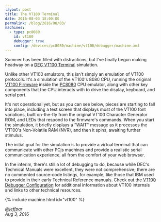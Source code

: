 ```yaml
---
layout: post
title: The VT100 Terminal
date: 2016-08-03 18:00:00
permalink: /blog/2016/08/03/
machines:
  - type: pc8080
    id: vt100
    debugger: true
    config: /devices/pc8080/machine/vt100/debugger/machine.xml
---
```


Summer has been filled with distractions, but I've finally begun making headway on a
[DEC VT100 Terminal](/devices/pc8080/machine/vt100/debugger/) simulation.

Unlike other VT100 emulators, this isn't simply an emulation of VT100 protocols.  It's a simulation of the VT100's
8080 CPU, running the original [VT100 Firmware](/devices/pc8080/rom/vt100/) inside the [PC8080](/modules/pc8080/)
CPU emulator, along with other key components that the CPU interacts with to drive the display, keyboard, and serial port.

It's not operational yet, but as you can see below, pieces are starting to fall into place, including a test screen that
displays most of the VT100 font variations, built on-the-fly from the original VT100 Character Generator ROM, and LEDs that
respond to the firmware's commands.  When you start the simulation, it briefly displays a "WAIT" message as it processes the
VT100's Non-Volatile RAM (NVR), and then it spins, awaiting further stimulus.

The initial goal for the simulation is to provide a virtual terminal that can communicate with other PCjs machines
and provide a realistic serial communication experience, all from the comfort of your web browser.

In the interim, there's still a lot of debugging to do, because while DEC's Technical Manuals were excellent, they were
not comprehensive; there are no commented source-code listings, for example, like those that IBM used to provide in their
early Technical Reference manuals.  Check out the [VT100 Debugger Configuration](/devices/pc8080/machine/vt100/debugger/)
for additional information about VT100 internals and links to other technical resources.

{% include machine.html id="vt100" %}

*[@jeffpar](http://twitter.com/jeffpar)*  
*Aug 3, 2016*
